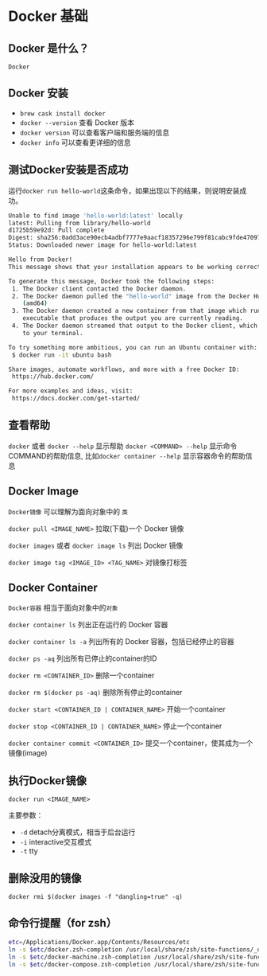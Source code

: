 # Docker 基础

## Docker 是什么？

`Docker`

## Docker 安装

- `brew cask install docker`
- `docker --version` 查看 Docker 版本
- `docker version` 可以查看客户端和服务端的信息
- `docker info` 可以查看更详细的信息

## 测试Docker安装是否成功

运行`docker run hello-world`这条命令，如果出现以下的结果，则说明安装成功。

```bash
Unable to find image 'hello-world:latest' locally
latest: Pulling from library/hello-world
d1725b59e92d: Pull complete
Digest: sha256:0add3ace90ecb4adbf7777e9aacf18357296e799f81cabc9fde470971e499788
Status: Downloaded newer image for hello-world:latest

Hello from Docker!
This message shows that your installation appears to be working correctly.

To generate this message, Docker took the following steps:
 1. The Docker client contacted the Docker daemon.
 2. The Docker daemon pulled the "hello-world" image from the Docker Hub.
    (amd64)
 3. The Docker daemon created a new container from that image which runs the
    executable that produces the output you are currently reading.
 4. The Docker daemon streamed that output to the Docker client, which sent it
    to your terminal.

To try something more ambitious, you can run an Ubuntu container with:
 $ docker run -it ubuntu bash

Share images, automate workflows, and more with a free Docker ID:
 https://hub.docker.com/

For more examples and ideas, visit:
 https://docs.docker.com/get-started/
```

## 查看帮助

`docker` 或者 `docker --help` 显示帮助
`docker <COMMAND> --help` 显示命令COMMAND的帮助信息, 比如`docker container --help` 显示容器命令的帮助信息

## Docker Image

`Docker镜像` 可以理解为面向对象中的 `类`

`docker pull <IMAGE_NAME>` 拉取(下载)一个 Docker 镜像

`docker images` 或者 `docker image ls` 列出 Docker 镜像

`docker image tag <IMAGE_ID> <TAG_NAME>` 对镜像打标签

## Docker Container

`Docker容器` 相当于面向对象中的`对象`

`docker container ls` 列出正在运行的 Docker 容器

`docker container ls -a` 列出所有的 Docker 容器，包括已经停止的容器

`docker ps -aq` 列出所有已停止的container的ID

`docker rm <CONTAINER_ID>` 删除一个container

`docker rm $(docker ps -aq)` 删除所有停止的container

`docker start <CONTAINER_ID | CONTAINER_NAME>` 开始一个container

`docker stop <CONTAINER_ID | CONTAINER_NAME>` 停止一个container

`docker container commit <CONTAINER_ID>` 提交一个container，使其成为一个镜像(image)

## 执行Docker镜像

`docker run <IMAGE_NAME>`

主要参数：

- `-d` detach分离模式，相当于后台运行
- `-i` interactive交互模式
- `-t` tty

## 删除没用的镜像

`docker rmi $(docker images -f "dangling=true" -q)`

## 命令行提醒（for zsh）

```bash
etc=/Applications/Docker.app/Contents/Resources/etc
ln -s $etc/docker.zsh-completion /usr/local/share/zsh/site-functions/_docker
ln -s $etc/docker-machine.zsh-completion /usr/local/share/zsh/site-functions/_docker-machine
ln -s $etc/docker-compose.zsh-completion /usr/local/share/zsh/site-functions/_docker-compose
```
